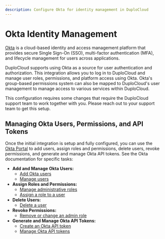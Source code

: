 ```yaml
---
description: Configure Okta for identity management in DuploCloud
---
```


# Okta Identity Management

[Okta](https://www.okta.com/intro-to-okta/) is a cloud-based identity and access management platform that provides secure Single Sign-On (SSO), multi-factor authentication (MFA), and lifecycle management for users across applications.&#x20;

DuploCloud supports using Okta as a source for user authentication and authorization. This integration allows you to log in to DuploCloud and manage user roles, permissions, and platform access using Okta. Okta's group-based permissions system can also be mapped to DuploCloud's user management to manage access to various services within DuploCloud.

This configuration requires some changes that require the DuploCloud support team to work together with you. Please reach out to your support team to get this setup.

## Managing Okta Users, Permissions, and API Tokens

Once the initial integration is setup and fully configured, you can use the [Okta Portal](https://login.okta.com/) to add users, assign roles and permissions, delete users, revoke permissions, and generate and manage Okta API tokens. See the Okta documentation for specific tasks:

* **Add and Manage Okta Users:**
  * [Add Okta users](https://help.okta.com/en-us/content/topics/users-groups-profiles/usgp-people.htm?cshid=ext_Directory_People)
  * [Manage users](https://help.okta.com/en-us/content/topics/users-groups-profiles/usgp-people.htm?cshid=ext_Directory_People)
* **Assign Roles and Permissions:**
  * [Manage administrative roles](https://help.okta.com/en-us/content/topics/security/administrators-set-up-admins.htm)
  * [Assign a role to a user](https://help.okta.com/wf/en-us/content/topics/workflows/connector-reference/azuread/actions/assignroletouser.htm)
* **Delete Users:**
  * [Delete a user](https://help.okta.com/oie/en-us/content/topics/users-groups-profiles/usgp-deactivate-user-account.htm)
* **Revoke Permissions:**
  * [Remove or change an admin role](https://help.okta.com/oie/en-us/content/topics/security/admin-remove-assignment.htm)
* **Generate and Manage Okta API Tokens:**
  * [Create an Okta API token](https://help.okta.com/en-us/content/topics/security/api.htm#create-okta-api-token)
  * [Manage Okta API tokens](https://help.okta.com/en-us/content/topics/security/api.htm)

